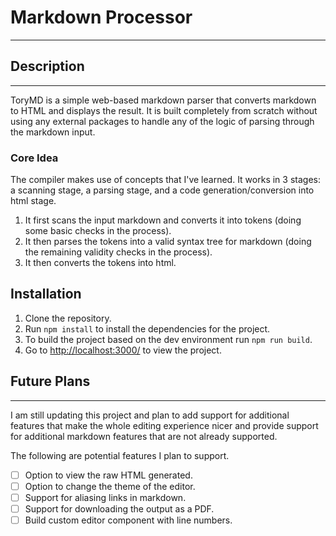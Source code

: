 # Markdown Processor

*** 

## Description 

*** 

ToryMD is a simple web-based markdown parser that converts markdown to HTML and displays the result. 
It is built completely from scratch without using any external packages to handle any of the logic of parsing through the markdown input.

### Core Idea

The compiler makes use of concepts that I've learned. It works in 3 stages: a scanning stage, a parsing stage, and a code generation/conversion into html stage.
1. It first scans the input markdown and converts it into tokens (doing some basic checks in the process).
2. It then parses the tokens into a valid syntax tree for markdown (doing the remaining validity checks in the process).
3. It then converts the tokens into html.

## Installation
1. Clone the repository.
2. Run `npm install` to install the dependencies for the project.
3. To build the project based on the dev environment run `npm run build`.
4. Go to <http://localhost:3000/> to view the project.

## Future Plans

***

I am still updating this project and plan to add support for additional features that make the whole editing experience nicer and provide support for additional markdown features that are not already supported. 

The following are potential features I plan to support.

- [ ] Option to view the raw HTML generated.
- [ ] Option to change the theme of the editor.
- [ ] Support for aliasing links in markdown.
- [ ] Support for downloading the output as a PDF.
- [ ] Build custom editor component with line numbers.
